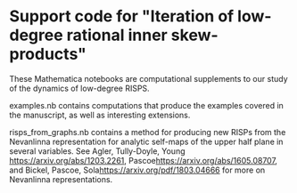 # Support code for "Iteration of low-degree rational inner skew-products"

These Mathematica notebooks are computational supplements to our study of the dynamics of low-degree RISPS. 

examples.nb contains computations that produce the examples covered in the manuscript, as well as interesting extensions.

risps_from_graphs.nb contains a method for producing new RISPs from the Nevanlinna representation for analytic self-maps of the upper half plane in several variables. See Agler, Tully-Doyle, Young <https://arxiv.org/abs/1203.2261>, Pascoe<https://arxiv.org/abs/1605.08707>, and Bickel, Pascoe, Sola<https://arxiv.org/pdf/1803.04666> for more on Nevanlinna representations.


